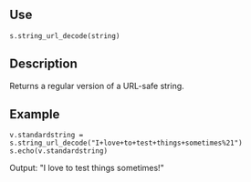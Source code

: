 ## Use
`s.string_url_decode(string)`

## Description
Returns a regular version of a URL-safe string.

## Example
```
v.standardstring = s.string_url_decode("I+love+to+test+things+sometimes%21")
s.echo(v.standardstring)
```
Output: "I love to test things sometimes!"
